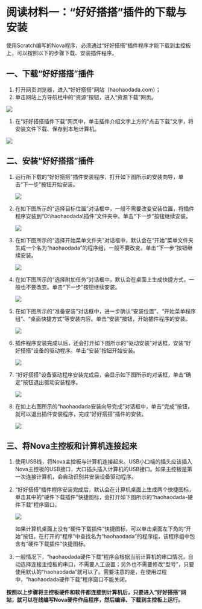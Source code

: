 # 阅读材料一：“好好搭搭”插件的下载与安装

使用Scratch编写的Nova程序，必须通过“好好搭搭”插件程序才能下载到主控板上，可以按照以下的步骤下载、安装插件程序。

## 一、下载“好好搭搭”插件

1. 打开网页浏览器，进入“好好搭搭”网站（haohaodada.com）；
2. 单击网站上方导航栏中的“资源”按钮，进入“资源下载”网页。

![](../../.gitbook/assets/saa-1.png)

1. 在“好好搭搭插件下载”网页中，单击插件介绍文字上方的“点击下载”文字，将安装文件下载、保存到本地计算机。

![](../../.gitbook/assets/saa-2.png)

## 二、安装“好好搭搭”插件

1. 运行所下载的“好好搭搭”插件安装程序，打开如下图所示的安装向导，单击“下一步”按钮开始安装。

   ![](../../.gitbook/assets/saa-3.png)

2. 在如下图所示的“选择目标位置”对话框中，一般不需要改变安装位置，将插件程序安装到“D:\haohaodada\插件”文件夹中。单击“下一步”按钮继续安装。

   ![](../../.gitbook/assets/saa-4.png)

3. 在如下图所示的“选择开始菜单文件夹”对话框中，默认会在“开始”菜单文件夹生成一个名为“haohaodada”的程序组，一般不要改变。单击“下一步”按钮继续安装。

   ![](../../.gitbook/assets/saa-5.png)

4. 在如下图所示的“选择附加任务”对话框中，默认会在桌面上生成快捷方式，一般也不要改变。单击“下一步”按钮继续安装。

   ![](../../.gitbook/assets/saa-6.png)

5. 在如下图所示的“准备安装”对话框中，进一步确认“安装位置”、“开始菜单程序组”、“桌面快捷方式”等安装内容。单击“安装”按钮，开始插件程序的安装。

   ![](../../.gitbook/assets/saa-7.png)

6. 插件程序安装完成以后，还会打开如下图所示的“驱动安装”对话框，安装“好好搭搭”设备的驱动程序。单击“安装”按钮开始安装。

   ![](../../.gitbook/assets/saa-8.png)

7. “好好搭搭”设备驱动程序安装完成后，会显示如下图所示的对话框，单击“确定”按钮退出驱动安装程序。

   ![](../../.gitbook/assets/saa-9.png)

8. 在如上右图所示的“haohaodada安装向导完成”对话框中，单击“完成”按钮，就可以退出插件安装程序，完成“好好搭搭”插件的安装。

   ![](../../.gitbook/assets/saa-10.png)

## 三、将Nova主控板和计算机连接起来

1. 使用USB线，将Nova主控板与计算机连接起来。USB小口端的插头应该插入Nova主控板的USB接口，大口插头插入计算机的USB接口。如果主控板是第一次连接计算机，会自动识别并安装设备驱动程序。
2. “好好搭搭”插件程序安装完成后，默认会在计算机桌面上生成两个快捷图标，单击其中的“硬件下载插件”快捷图标，会打开如下图所示的“haohaodada-硬件下载”程序窗口。

   ![](../../.gitbook/assets/saa-11.png)

   如果计算机桌面上没有“硬件下载插件”快捷图标，可以单击桌面左下角的“开始”按钮，在打开的“程序”中查找名为“haohaodada”的程序组，该程序组中包含有“硬件下载插件”快捷图标。

3. 一般情况下，“haohaodada硬件下载”程序会根据当前计算机的串口情况，自动选择连接主控板的串口，不需要人工设置；另外也不需要修改“型号”，只要使用默认的“haohaodada”就可以了。需要注意的是，在使用过程中，“haohaodada硬件下载”程序窗口不能关闭。

**按照以上步骤将主控板硬件和软件都连接到计算机后，只要进入“好好搭搭”网站，就可以在线编写Nova硬件作品程序，然后编译、下载到主控板上运行。**

